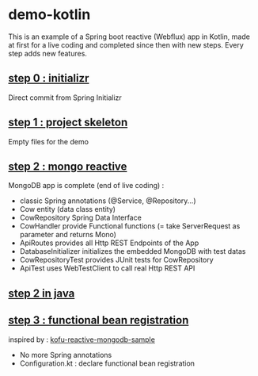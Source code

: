 # demo-kotlin
This is an example of a Spring boot reactive (Webflux) app in Kotlin, made at first for a live coding and completed since then with new steps.
Every step adds new features.

## [step 0 : initializr](https://github.com/pull-vert/demo-kotlin/tree/master)
Direct commit from Spring Initializr

## [step 1 : project skeleton](https://github.com/pull-vert/demo-kotlin/tree/step1-skeleton)
Empty files for the demo

## [step 2 : mongo reactive](https://github.com/pull-vert/demo-kotlin/tree/step2-mongo-reactive)
MongoDB app is complete (end of live coding) :
* classic Spring annotations (@Service, @Repository...)
* Cow entity (data class entity)
* CowRepository Spring Data Interface
* CowHandler provide Functional functions (= take ServerRequest as parameter and returns Mono<ServerResponse>)
* ApiRoutes provides all Http REST Endpoints of the App
* DatabaseInitializer initializes the embedded MongoDB with test datas
* CowRepositoryTest provides JUnit tests for CowRepository
* ApiTest uses WebTestClient to call real Http REST API

## [step 2 in java](https://github.com/pull-vert/demo-kotlin/tree/step2-mongo-reactive-java)

## [step 3 : functional bean registration](https://github.com/pull-vert/demo-kotlin/tree/step3-functional-bean-registration)
inspired by : [kofu-reactive-mongodb-sample](https://github.com/spring-projects/spring-fu/tree/master/samples/kofu-reactive-mongodb)
* No more Spring annotations
* Configuration.kt : declare functional bean registration
